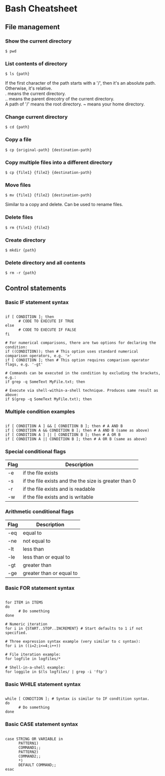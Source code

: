 
# Bash Cheatsheet

## File management

### Show the current directory

`$ pwd`

### List contents of directory

`$ ls {path}`

If the first character of the path starts with a '/', then it's an absolute path. Otherwise, it's relative.  
. means the current directory.  
.. means the parent direcotry of the current directory.  
A path of '/' means the root directory.
~ means your home directory.

### Change current directory

`$ cd {path}`

### Copy a file

`$ cp {original-path} {destination-path}`

### Copy multiple files into a different directory

`$ cp {file1} {file2} {destination-path}`

### Move files

`$ mv {file1} {file2} {destination-path}`

Similar to a copy and delete.
Can be used to rename files.

### Delete files

`$ rm {file1} {file2}`

### Create directory

`$ mkdir {path}`

### Delete directory and all contents

`$ rm -r {path}`

## Control statements

### Basic IF statement syntax

~~~

if [ CONDITION ]; then
      # CODE TO EXECUTE IF TRUE
else 
      # CODE TO EXECUTE IF FALSE
fi

# For numerical comparisons, there are two options for declaring the condition:
if ((CONDITION)); then # This option uses standard numerical comparison operators, e.g. '>'
if [ CONDITION ]; then # This option requires comparison operator flags, e.g. '-gt'

# Commands can be executed in the condition by excluding the brackets, e.g.:
if grep -q SomeText MyFile.txt; then

# Execute via shell-within-a-shell technique. Produces same result as above:
if $(grep -q SomeText MyFile.txt); then

~~~

### Multiple condition examples

~~~

if [ CONDITION A ] && [ CONDITION B ]; then # A AND B
if [ CONDITION A && CONDITION B ]; then # A AND B (same as above)
if [ CONDITION A ] || [ CONDITION B ]; then # A OR B
if [ CONDITION A || CONDITION B ]; then # A OR B (same as above)

~~~

### Special conditional flags

| Flag | Description |
| ---- | ----------- |
| -e | if the file exists |
| -s | if the file exists and the the size is greater than 0 |
| -r | if the file exists and is readable |
| -w | if the file exists and is writable |

### Arithmetic conditional flags
| Flag | Description |
| ---- | ----------- |
| -eq | equal to |
| -ne | not equal to |
| -lt | less than |
| -le | less than or equal to |
| -gt | greater than |
| -ge | greater than or equal to |

### Basic FOR statement syntax

~~~

for ITEM in ITEMS
do
      # Do something
done

# Numeric iteration
for i in {START..STOP..INCREMENT} # Start defaults to 1 if not specified.

# Three expression syntax example (very similar to c syntax):
for i in ((i=2;i<=4;i++))

# File iteration example:
for logfile in logfiles/*

# Shell-in-a-shell example:
for loggile in $(ls logfiles/ | grep -i 'ftp')

~~~

### Basic WHILE statement syntax

~~~

while [ CONDITION ]; # Syntax is similar to IF condtition syntax.
do
      # Do something
done

~~~

### Basic CASE statement syntax

~~~

case STRING OR VARIABLE in
      PATTERN1)
      COMMAND1;;
      PATTERN2)
      COMMAND2;;
      *)
      DEFAULT COMMAND;;
esac

~~~
